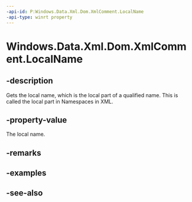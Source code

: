 ----api-id: P:Windows.Data.Xml.Dom.XmlComment.LocalName
-api-type: winrt property
---<!-- Property syntaxpublic object LocalName { get; }--># Windows.Data.Xml.Dom.XmlComment.LocalName## -descriptionGets the local name, which is the local part of a qualified name. This is called the local part in Namespaces in XML.## -property-valueThe local name.## -remarks## -examples## -see-also